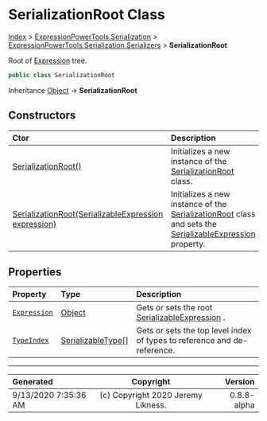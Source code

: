 ﻿# SerializationRoot Class

[Index](../index.md) > [ExpressionPowerTools.Serialization](ExpressionPowerTools.Serialization.a.md) > [ExpressionPowerTools.Serialization.Serializers](ExpressionPowerTools.Serialization.Serializers.n.md) > **SerializationRoot**

Root of [Expression](ExpressionPowerTools.Serialization.Serializers.SerializationRoot.Expression.prop.md) tree.

```csharp
public class SerializationRoot
```

Inheritance [Object](https://docs.microsoft.com/dotnet/api/system.object) → **SerializationRoot**

## Constructors

| Ctor | Description |
| :-- | :-- |
| [SerializationRoot()](ExpressionPowerTools.Serialization.Serializers.SerializationRoot.ctor.md#serializationroot) | Initializes a new instance of the [SerializationRoot](ExpressionPowerTools.Serialization.Serializers.SerializationRoot.cs.md) class. |
| [SerializationRoot(SerializableExpression expression)](ExpressionPowerTools.Serialization.Serializers.SerializationRoot.ctor.md#serializationrootserializableexpression-expression) | Initializes a new instance of the [SerializationRoot](ExpressionPowerTools.Serialization.Serializers.SerializationRoot.cs.md) class and sets the [SerializableExpression](ExpressionPowerTools.Serialization.Serializers.SerializableExpression.cs.md) property. |
## Properties

| Property | Type | Description |
| :-- | :-- | :-- |
| [`Expression`](ExpressionPowerTools.Serialization.Serializers.SerializationRoot.Expression.prop.md) | [Object](https://docs.microsoft.com/dotnet/api/system.object) | Gets or sets the root [SerializableExpression](ExpressionPowerTools.Serialization.Serializers.SerializableExpression.cs.md) . |
| [`TypeIndex`](ExpressionPowerTools.Serialization.Serializers.SerializationRoot.TypeIndex.prop.md) | [SerializableType[]](ExpressionPowerTools.Serialization.Serializers.SerializableType.cs.md) | Gets or sets the top level index of types to reference and de-reference. |


---

| Generated | Copyright | Version |
| :-- | :-: | --: |
| 9/13/2020 7:35:36 AM | (c) Copyright 2020 Jeremy Likness. | 0.8.8-alpha |
